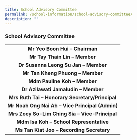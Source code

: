 ```yaml
---
title: School Advisory Committee
permalink: /school-information/school-advisory-committee/
description: ""
---
```

### School Advisory Committee

|  |
|:---:|
| **Mr Yeo Boon Hui – Chairman** |
| **Mr Tay Thain Lin – Member** |
| **Dr Susanna Leong Su Jan – Member** |
| **Mr Tan Kheng Phuong – Member** |
| **Mdm Pauline Koh – Member** |
| **Dr Azilawati Jamaludin – Member** |
| **Mrs Ruth Tai – Honorary Secretary/Principal** |
| **Mr Noah Ong Nai Ah – Vice Principal (Admin)** |
| **Mrs Zoey So-Lim Ching Sia – Vice-Principal** |
| **Mdm Isa Koh – School Representative** |
| **Ms Tan Kiat Joo – Recording Secretary** |